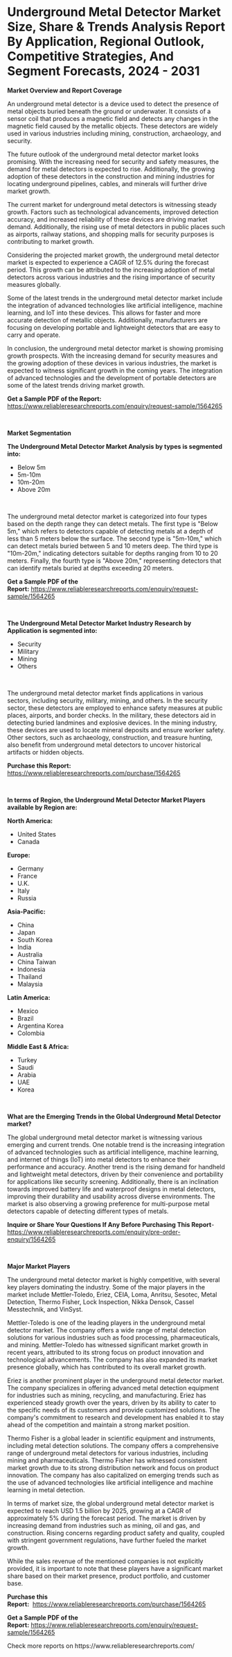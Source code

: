 <p><h1>Underground Metal Detector Market Size, Share & Trends Analysis Report By Application, Regional Outlook, Competitive Strategies, And Segment Forecasts, 2024 - 2031</h1></p><p><strong>Market Overview and Report Coverage</strong></p>
<p><p>An underground metal detector is a device used to detect the presence of metal objects buried beneath the ground or underwater. It consists of a sensor coil that produces a magnetic field and detects any changes in the magnetic field caused by the metallic objects. These detectors are widely used in various industries including mining, construction, archaeology, and security.</p><p>The future outlook of the underground metal detector market looks promising. With the increasing need for security and safety measures, the demand for metal detectors is expected to rise. Additionally, the growing adoption of these detectors in the construction and mining industries for locating underground pipelines, cables, and minerals will further drive market growth.</p><p>The current market for underground metal detectors is witnessing steady growth. Factors such as technological advancements, improved detection accuracy, and increased reliability of these devices are driving market demand. Additionally, the rising use of metal detectors in public places such as airports, railway stations, and shopping malls for security purposes is contributing to market growth.</p><p>Considering the projected market growth, the underground metal detector market is expected to experience a CAGR of 12.5% during the forecast period. This growth can be attributed to the increasing adoption of metal detectors across various industries and the rising importance of security measures globally.</p><p>Some of the latest trends in the underground metal detector market include the integration of advanced technologies like artificial intelligence, machine learning, and IoT into these devices. This allows for faster and more accurate detection of metallic objects. Additionally, manufacturers are focusing on developing portable and lightweight detectors that are easy to carry and operate.</p><p>In conclusion, the underground metal detector market is showing promising growth prospects. With the increasing demand for security measures and the growing adoption of these devices in various industries, the market is expected to witness significant growth in the coming years. The integration of advanced technologies and the development of portable detectors are some of the latest trends driving market growth.</p></p>
<p><strong>Get a Sample PDF of the Report:</strong> <a href="https://www.reliableresearchreports.com/enquiry/request-sample/1564265">https://www.reliableresearchreports.com/enquiry/request-sample/1564265</a></p>
<p>&nbsp;</p>
<p><strong>Market Segmentation</strong></p>
<p><strong>The Underground Metal Detector Market Analysis by types is segmented into:</strong></p>
<p><ul><li>Below 5m</li><li>5m-10m</li><li>10m-20m</li><li>Above 20m</li></ul></p>
<p>&nbsp;</p>
<p><p>The underground metal detector market is categorized into four types based on the depth range they can detect metals. The first type is "Below 5m," which refers to detectors capable of detecting metals at a depth of less than 5 meters below the surface. The second type is "5m-10m," which can detect metals buried between 5 and 10 meters deep. The third type is "10m-20m," indicating detectors suitable for depths ranging from 10 to 20 meters. Finally, the fourth type is "Above 20m," representing detectors that can identify metals buried at depths exceeding 20 meters.</p></p>
<p><strong>Get a Sample PDF of the Report:</strong>&nbsp;<a href="https://www.reliableresearchreports.com/enquiry/request-sample/1564265">https://www.reliableresearchreports.com/enquiry/request-sample/1564265</a></p>
<p>&nbsp;</p>
<p><strong>The Underground Metal Detector Market Industry Research by Application is segmented into:</strong></p>
<p><ul><li>Security</li><li>Military</li><li>Mining</li><li>Others</li></ul></p>
<p>&nbsp;</p>
<p><p>The underground metal detector market finds applications in various sectors, including security, military, mining, and others. In the security sector, these detectors are employed to enhance safety measures at public places, airports, and border checks. In the military, these detectors aid in detecting buried landmines and explosive devices. In the mining industry, these devices are used to locate mineral deposits and ensure worker safety. Other sectors, such as archaeology, construction, and treasure hunting, also benefit from underground metal detectors to uncover historical artifacts or hidden objects.</p></p>
<p><strong>Purchase this Report:</strong>&nbsp; <a href="https://www.reliableresearchreports.com/purchase/1564265">https://www.reliableresearchreports.com/purchase/1564265</a></p>
<p>&nbsp;</p>
<p><strong>In terms of Region, the Underground Metal Detector Market Players available by Region are:</strong></p>
<p>
    <p> <strong> North America: </strong>
        <ul>
            <li>United States</li>
            <li>Canada</li>
        </ul>
        </p> 
    <p> <strong> Europe: </strong>
        <ul>
            <li>Germany</li>
            <li>France</li>
            <li>U.K.</li>
            <li>Italy</li>
            <li>Russia</li>
        </ul>
        </p> 
    <p> <strong> Asia-Pacific: </strong>
        <ul>
            <li>China</li>
            <li>Japan</li>
            <li>South Korea</li>
            <li>India</li>
            <li>Australia</li>
            <li>China Taiwan</li>
            <li>Indonesia</li>
            <li>Thailand</li>
            <li>Malaysia</li>
        </ul>
        </p> 
    <p> <strong> Latin America: </strong>
        <ul>
            <li>Mexico</li>
            <li>Brazil</li>
            <li>Argentina Korea</li>
            <li>Colombia</li>
        </ul>
        </p> 
    <p> <strong> Middle East & Africa: </strong>
        <ul>
            <li>Turkey</li>
            <li>Saudi</li>
            <li>Arabia</li>
            <li>UAE</li>
            <li>Korea</li>
        </ul>
    </p>
    </p>
<p>&nbsp;</p>
<p><strong>What are the Emerging Trends in the Global Underground Metal Detector market?</strong></p>
<p><p>The global underground metal detector market is witnessing various emerging and current trends. One notable trend is the increasing integration of advanced technologies such as artificial intelligence, machine learning, and internet of things (IoT) into metal detectors to enhance their performance and accuracy. Another trend is the rising demand for handheld and lightweight metal detectors, driven by their convenience and portability for applications like security screening. Additionally, there is an inclination towards improved battery life and waterproof designs in metal detectors, improving their durability and usability across diverse environments. The market is also observing a growing preference for multi-purpose metal detectors capable of detecting different types of metals.</p></p>
<p><strong>Inquire or Share Your Questions If Any Before Purchasing This Report</strong>- <a href="https://www.reliableresearchreports.com/enquiry/pre-order-enquiry/1564265">https://www.reliableresearchreports.com/enquiry/pre-order-enquiry/1564265</a></p>
<p>&nbsp;</p>
<p><strong>Major Market Players</strong></p>
<p><p>The underground metal detector market is highly competitive, with several key players dominating the industry. Some of the major players in the market include Mettler-Toledo, Eriez, CEIA, Loma, Anritsu, Sesotec, Metal Detection, Thermo Fisher, Lock Inspection, Nikka Densok, Cassel Messtechnik, and VinSyst.</p><p>Mettler-Toledo is one of the leading players in the underground metal detector market. The company offers a wide range of metal detection solutions for various industries such as food processing, pharmaceuticals, and mining. Mettler-Toledo has witnessed significant market growth in recent years, attributed to its strong focus on product innovation and technological advancements. The company has also expanded its market presence globally, which has contributed to its overall market growth.</p><p>Eriez is another prominent player in the underground metal detector market. The company specializes in offering advanced metal detection equipment for industries such as mining, recycling, and manufacturing. Eriez has experienced steady growth over the years, driven by its ability to cater to the specific needs of its customers and provide customized solutions. The company's commitment to research and development has enabled it to stay ahead of the competition and maintain a strong market position.</p><p>Thermo Fisher is a global leader in scientific equipment and instruments, including metal detection solutions. The company offers a comprehensive range of underground metal detectors for various industries, including mining and pharmaceuticals. Thermo Fisher has witnessed consistent market growth due to its strong distribution network and focus on product innovation. The company has also capitalized on emerging trends such as the use of advanced technologies like artificial intelligence and machine learning in metal detection.</p><p>In terms of market size, the global underground metal detector market is expected to reach USD 1.5 billion by 2025, growing at a CAGR of approximately 5% during the forecast period. The market is driven by increasing demand from industries such as mining, oil and gas, and construction. Rising concerns regarding product safety and quality, coupled with stringent government regulations, have further fueled the market growth.</p><p>While the sales revenue of the mentioned companies is not explicitly provided, it is important to note that these players have a significant market share based on their market presence, product portfolio, and customer base.</p></p>
<p><strong>Purchase this Report:</strong>&nbsp;&nbsp;<a href="https://www.reliableresearchreports.com/purchase/1564265">https://www.reliableresearchreports.com/purchase/1564265</a></p>
<p></p>
<p><strong>Get a Sample PDF of the Report:</strong>&nbsp;<a href="https://www.reliableresearchreports.com/enquiry/request-sample/1564265">https://www.reliableresearchreports.com/enquiry/request-sample/1564265</a></p>
<p>Check more reports on https://www.reliableresearchreports.com/</p>